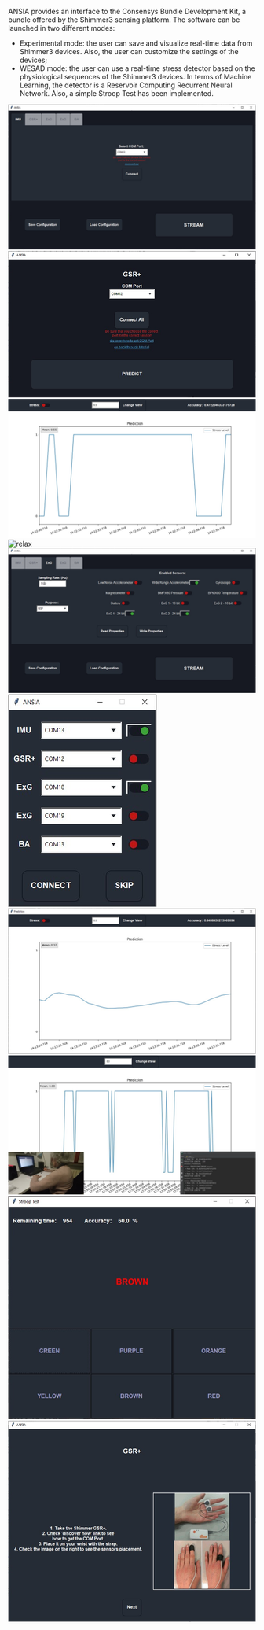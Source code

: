 ANSIA provides an interface to the Consensys Bundle Development Kit, a bundle offered by the Shimmer3 sensing platform. The software can be launched in two different modes:

- Experimental mode: the user can save and visualize real-time data from Shimmer3 devices. Also, the user can customize the settings of the devices;
- WESAD mode: the user can use a real-time stress detector based on the physiological sequences of the Shimmer3 devices. In terms of Machine Learning, the detector is a Reservoir Computing Recurrent Neural Network. Also, a simple Stroop Test has been implemented.

![custom-home](custom_home.jpg)
![main_wesad](main_wesad.jpg)
![pred_2nd_view](prediction_2nd_view.jpeg)
![relax](relax.jpg)
![sensor_section](sensor_section.jpg)
![simultaneously](simultaneously.jpg)
![stress_prediction](stress_prediction.jpg)
![stress](stress.jpeg)
![stroop_test](stroop_test.jpg)
![tutorial](tutorial.jpg)
